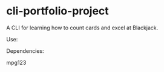 # cli-portfolio-project

A CLI for learning how to count cards and excel at Blackjack.

Use:

Dependencies:

mpg123
